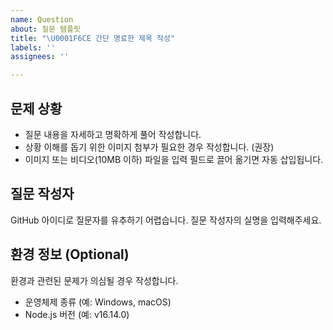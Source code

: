 ```yaml
---
name: Question
about: 질문 템플릿
title: "\U0001F6CE️ 간단 명료한 제목 작성"
labels: ''
assignees: ''

---
```


## 문제 상황

- 질문 내용을 자세하고 명확하게 풀어 작성합니다.
- 상황 이해를 돕기 위한 이미지 첨부가 필요한 경우 작성합니다. (권장)
- 이미지 또는 비디오(10MB 이하) 파일을 입력 필드로 끌어 옮기면 자동 삽입됩니다. 

## 질문 작성자

GitHub 아이디로 질문자를 유추하기 어렵습니다. 
질문 작성자의 실명을 입력해주세요.

## 환경 정보 (Optional)

환경과 관련된 문제가 의심될 경우 작성합니다.

- 운영체제 종류 (예: Windows, macOS)
- Node.js 버전 (예: v16.14.0)
